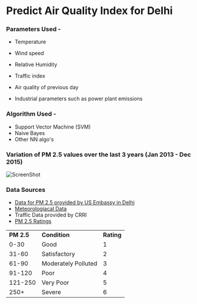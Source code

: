 # Predict Air Quality Index for Delhi

### Parameters Used - 

* Temperature

* Wind speed

* Relative Humidity

* Traffic index

* Air quality of previous day

* Industrial parameters such as power plant emissions


### Algorithm Used - 

* Support Vector Machine (SVM)
* Naive Bayes
* Other NN algo's


### Variation of PM 2.5 values over the last 3 years (Jan 2013 - Dec 2015)

![ScreenShot](/graphs/PM2.5for4Years.png)


### Data Sources

* [Data for PM 2.5 provided by US Embassy in Delhi](http://newdelhi.usembassy.gov/airqualitydataemb.html)
* [Meteorologiacal Data](http://en.tutiempo.net/climate/01-2015/ws-421820.html)
* Traffic Data provided by CRRI
* [PM 2.5 Ratings](https://en.wikipedia.org/wiki/Air_quality_index#India)


 <table style="width:100%">
   <tr>
    <td><span style="font-weight:bold">PM 2.5</span></td>
    <td><span style="font-weight:bold">Condition</span></td>
    <td><span style="font-weight:bold">Rating</span></td>
  </tr>
  <tr>
    <td>0-30</td>
    <td>Good</td>
    <td>1</td>
  </tr>
  <tr>
    <td>31-60</td>
    <td>Satisfactory</td>
    <td>2</td>
  </tr>
  <tr>
    <td>61-90</td>
    <td>Moderately Polluted</td>
    <td>3</td>
  </tr>
  <tr>
    <td>91-120</td>
    <td>Poor</td>
    <td>4</td>
  </tr>
  <tr>
    <td>121-250</td>
    <td>Very Poor</td>
    <td>5</td>
  </tr>
  <tr>
    <td>250+</td>
    <td>Severe</td>
    <td>6</td>
  </tr>
</table>